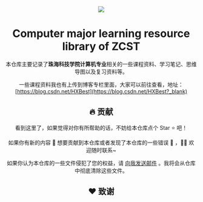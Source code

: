 <div align="center" width="100px" height="100px"><img src="https://gitcode.net/HXBest/img-store/-/raw/master/zcst-team/favicon.ico"></div>
<div align="center">

# Computer major learning resource library of ZCST

本仓库主要记录了**珠海科技学院计算机专业**相关的一些课程资料、学习笔记、思维导图以及复习资料等。

一些课程资料我也有上传到博客专栏里面，大家可以前往查看，地址：[https://blog.csdn.net/HXBest](https://blog.csdn.net/HXBest?_blank)

## 🔥 贡献

看到这里了，如果觉得对你有所帮助的话，不妨给本仓库点个 Star ⭐ ️吧！

如果你有新的内容 📜 想要贡献到本仓库或者发现了本仓库的一些错误 🐛 ，👏🏻 欢迎随时联系~

如果你认为本仓库的一些文件侵犯了您的权益，请 [向我发送邮件](172837855@qq.com) 。我将会从仓库中彻底清除这些文件。

## ❤️ 致谢


